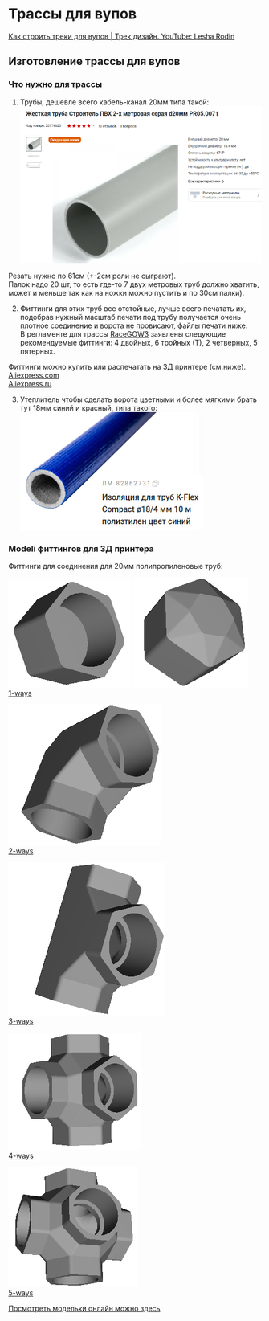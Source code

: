 # Трассы для вупов

[Как строить треки для вупов | Трек дизайн. YouTube: Lesha Rodin](https://www.youtube.com/watch?v=_VQrCARckbo)

## Изготовление трассы для вупов

### Что нужно для трассы
1. Трубы, дешевле всего кабель-канал 20мм типа такой:  
![](plastic_pipe.png)  

Резать нужно по 61см (+-2см роли не сыграют).  
Палок надо 20 шт, то есть где-то 7 двух метровых труб должно хватить, может и меньше так как на ножки можно пустить и по 30см палки).  

2. Фиттинги для этих труб все отстойные, лучше всего печатать их, подобрав нужный масштаб печати под трубу получается очень плотное соединение и ворота не провисают, файлы печати ниже.  
В регламенте для трассы [RaceGOW3](./../30_Gonki_ili_sorevnovaniya/RaceGOW.md) заявлены следующие рекомендуемые фиттинги: 4 двойных, 6 тройных (Т), 2 четверных, 5 пятерных.  

Фиттинги можно купить или распечатать на 3Д принтере (см.ниже).  
[Aliexpress.com](https://vi.aliexpress.com/item/1005004895883005.html)  
[Aliexpress.ru](https://aliexpress.ru/item/1005004895883005.html)  

 
3. Утеплитель чтобы сделать ворота цветными и более мягкими брать тут 18мм синий и красный, типа такого:  
![](Soft_Isolation.png)

### Modeli фиттингов для 3Д принтера
Фиттинги для соединения для 20мм полипропиленовые труб: 
 
![](fit_1-way1.png)
![](fit_1-way2.png)  
[1-ways](1-ways_fitting.stl)  

![](fit_2-way1.png)  
[2-ways](2-ways_fitting.stl)  

![](fit_3-way1.png)  
[3-ways](3-ways_fitting.stl)  

![](fit_4-way1.png)  
[4-ways](4-ways_fitting.stl)  

![](fit_5-way1.png)  
[5-ways](5-ways_fitting.stl)  


[Посмотреть модельки онлайн можно здесь](https://www.viewstl.com/)



